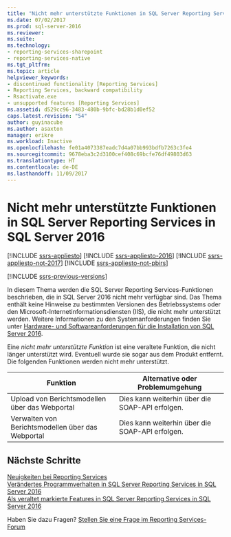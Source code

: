 ```yaml
---
title: "Nicht mehr unterstützte Funktionen in SQL Server Reporting Services in SQL Server 2016 | Microsoft-Dokumentation"
ms.date: 07/02/2017
ms.prod: sql-server-2016
ms.reviewer: 
ms.suite: 
ms.technology:
- reporting-services-sharepoint
- reporting-services-native
ms.tgt_pltfrm: 
ms.topic: article
helpviewer_keywords:
- discontinued functionality [Reporting Services]
- Reporting Services, backward compatibility
- Rsactivate.exe
- unsupported features [Reporting Services]
ms.assetid: d529cc96-3483-480b-9bfc-bd28b1d0ef52
caps.latest.revision: "54"
author: guyinacube
ms.author: asaxton
manager: erikre
ms.workload: Inactive
ms.openlocfilehash: fe01a4073387eadc7d4a07bb993bdfb7263c3fe4
ms.sourcegitcommit: 9678eba3c2d3100cef408c69bcfe76df49803d63
ms.translationtype: HT
ms.contentlocale: de-DE
ms.lasthandoff: 11/09/2017
---
```

# <a name="discontinued-functionality-to-sql-server-reporting-services-in-sql-server-2016"></a>Nicht mehr unterstützte Funktionen in SQL Server Reporting Services in SQL Server 2016

[!INCLUDE [ssrs-appliesto](../includes/ssrs-appliesto.md)] [!INCLUDE [ssrs-appliesto-2016](../includes/ssrs-appliesto-2016.md)] [!INCLUDE [ssrs-appliesto-not-2017](../includes/ssrs-appliesto-not-2017.md)] [!INCLUDE [ssrs-appliesto-not-pbirs](../includes/ssrs-appliesto-not-pbirs.md)]

[!INCLUDE [ssrs-previous-versions](../includes/ssrs-previous-versions.md)]

In diesem Thema werden die SQL Server Reporting Services-Funktionen beschrieben, die in SQL Server 2016 nicht mehr verfügbar sind. Das Thema enthält keine Hinweise zu bestimmten Versionen des Betriebssystems oder den Microsoft-Internetinformationsdiensten (IIS), die nicht mehr unterstützt werden. Weitere Informationen zu den Systemanforderungen finden Sie unter [Hardware- und Softwareanforderungen für die Installation von SQL Server 2016](../sql-server/install/hardware-and-software-requirements-for-installing-sql-server.md).

Eine *nicht mehr unterstützte Funktion* ist eine veraltete Funktion, die nicht länger unterstützt wird. Eventuell wurde sie sogar aus dem Produkt entfernt. Die folgenden Funktionen werden nicht mehr unterstützt.

|Funktion|Alternative oder Problemumgehung|
|-|-|
|Upload von Berichtsmodellen über das Webportal|Dies kann weiterhin über die SOAP-API erfolgen.|
|Verwalten von Berichtsmodellen über das Webportal|Dies kann weiterhin über die SOAP-API erfolgen.|

## <a name="next-steps"></a>Nächste Schritte

[Neuigkeiten bei Reporting Services](../reporting-services/what-s-new-in-sql-server-reporting-services-ssrs.md)  
[Verändertes Programmverhalten in SQL Server Reporting Services in SQL Server 2016](../reporting-services/behavior-changes-to-sql-server-reporting-services-in-sql-server-2016.md)  
[Als veraltet markierte Features in SQL Server Reporting Services in SQL Server 2016](../reporting-services/deprecated-features-in-sql-server-reporting-services-ssrs.md)  

Haben Sie dazu Fragen? [Stellen Sie eine Frage im Reporting Services-Forum](http://go.microsoft.com/fwlink/?LinkId=620231)
